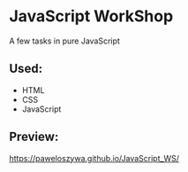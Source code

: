 # JavaScript WorkShop
A few tasks in pure JavaScript
## Used: 
- HTML
- CSS
- JavaScript

## Preview:
 https://paweloszywa.github.io/JavaScript_WS/